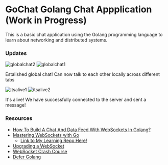 # GoChat Golang Chat Appplication (Work in Progress)

This is a basic chat application using the Golang programming language to learn about networking and distributed systems.

### Updates

![globalchat2](https://github.com/yukiCodesStuff/GoChat/assets/143112158/15fcb914-853d-490d-8f8c-3317e0bc845b)
![globalchat1](https://github.com/yukiCodesStuff/GoChat/assets/143112158/2b2d7da1-fbb3-4505-9dc7-7e82bcdc7ea4)

Estalished global chat! Can now talk to each other locally across different tabs

![itsalive1](https://github.com/yukiCodesStuff/GoChat/assets/143112158/41970a89-dad7-4118-a5c3-bbdb4f6dd199)
![itsalive2](https://github.com/yukiCodesStuff/GoChat/assets/143112158/28cdc129-fafe-4062-88d0-7f6c2b30a5da)

It's alive! We have successfully connected to the server and sent a message!

### Resources

- [How To Build A Chat And Data Feed With WebSockets In Golang?](https://www.youtube.com/watch?v=JuUAEYLkGbM)
- [Mastering WebSockets with Go](https://www.youtube.com/watch?v=pKpKv9MKN-E)
  - [Link to My Learning Repo Here!](https://github.com/yukiCodesStuff/MasteringWebsockets)
- [Upgrading a WebSocket](https://developer.mozilla.org/en-US/docs/Web/HTTP/Protocol_upgrade_mechanism)
- [WebSocket Crash Course](https://www.youtube.com/watch?v=2Nt-ZrNP22A)
- [Defer Golang](https://go.dev/tour/flowcontrol/12)

